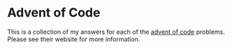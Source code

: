 # Advent of Code

This is a collection of my answers for each of the [advent of
code](https://adventofcode.com/) problems. Please see their website for more
information. 
